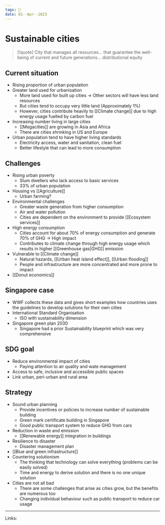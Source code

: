 ```yaml
---
tags: 🌱
date: 01--Apr--2023
---
```


# Sustainable cities

>[!quote] City that manages all resources… that guarantee the well-being of current and future generations… distributional equity

## Current situation
- Rising proportion of urban population
- Greater land used for urbanisation
    - More land used for built up cities → Other sectors will have less land resources
    - But cities tend to occupy very little land (Approximately 1%)
    - However, cities contribute heavily to [[Climate change]] due to high energy usage fuelled by carbon fuel
- Increasing number living in large cities
    - [[Megacities]] are growing in Asia and Africa
    - There are cities shrinking in US and Europe
- Urban population tend to have higher living standards
    - Electricity access, water and sanitation, clean fuel
    - Better lifestyle that can lead to more consumption
## Challenges
- Rising urban poverty
    - Slum dwellers who lack access to basic services
    - 33% of urban population
- Housing vs [[Agriculture]]
    - Urban farming?
- Environmental challenges
    - Greater waste generation from higher consumption
    - Air and water pollution
    - Cities are dependent on the environment to provide [[Ecosystem services]]
- High energy consumption
    - Cities account for about 70% of energy consumption and generate 70% of GHG → High impact
    - Contributes to climate change through high energy usage which results in higher [[Greenhouse gas|GHG]] emission
- Vulnerable to [[Climate change]]
    - Natural hazards, [[Urban heat island effect]], [[Urban flooding]]
    - People and infrastructure are more concentrated and more prone to impact
- [[Donut economics]]

## Singapore case
- WWF collects these data and gives short examples how countries uses the guidelines to develop solutions for their own cities
- International Standard Organisation
    - ISO with sustainability dimension
- Singapore green plan 2030
    - Singapore had a prior Sustainability blueprint which was very comprehensive
## SDG goal
- Reduce environmental impact of cities
    - Paying attention to air quality and wate management
- Access to safe, inclusive and accessible public spaces
- Link urban, peri-urban and rural area
## Strategy
- Sound urban planning
    - Provide incentives or policies to increase number of sustainable building
    - Green mark certificate building in Singapore
    - Good public transport system to reduce GHG from cars
- Reduction in waste and emission
    - [[Renewable energy]] integration in buildings
- Resilience to disaster
    - Disaster management plan
- [[Blue and green infrastructure]]
- Countering solutionism
    - The thinking that technology can solve everything (problems can be easily solved)
    - Time and energy to derive solution and there is no one unique solution
- Cities are not all bad
    - There are some challenges that arise as cities grow, but the benefits are numerous too
    - Changing individual behaviour such as public transport to reduce car usage

---
Links: 